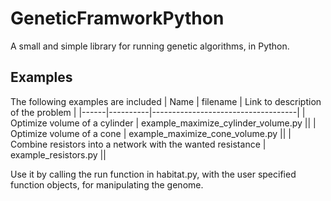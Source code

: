 # GeneticFramworkPython

A small and simple library for running genetic algorithms, in Python.

## Examples
The following examples are included
| Name | filename | Link to description of the problem |
|------|----------|------------------------------------| 
| Optimize volume of a cylinder | example_maximize_cylinder_volume.py ||
| Optimize volume of a cone | example_maximize_cone_volume.py ||
| Combine resistors into a network with the wanted resistance | example_resistors.py ||

Use it by calling the run function in habitat.py, with the user specified function objects, for manipulating the genome.

